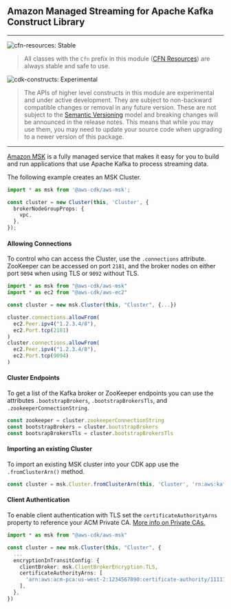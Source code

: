## Amazon Managed Streaming for Apache Kafka Construct Library

<!--BEGIN STABILITY BANNER-->
---

![cfn-resources: Stable](https://img.shields.io/badge/cfn--resources-stable-success.svg?style=for-the-badge)

> All classes with the `Cfn` prefix in this module ([CFN Resources](https://docs.aws.amazon.com/cdk/latest/guide/constructs.html#constructs_lib)) are always stable and safe to use.

![cdk-constructs: Experimental](https://img.shields.io/badge/cdk--constructs-experimental-important.svg?style=for-the-badge)

> The APIs of higher level constructs in this module are experimental and under active development. They are subject to non-backward compatible changes or removal in any future version. These are not subject to the [Semantic Versioning](https://semver.org/) model and breaking changes will be announced in the release notes. This means that while you may use them, you may need to update your source code when upgrading to a newer version of this package.

---
<!--END STABILITY BANNER-->

[Amazon MSK](https://aws.amazon.com/msk/) is a fully managed service that makes it easy for you to build and run applications that use Apache Kafka to process streaming data.

The following example creates an MSK Cluster.

```ts
import * as msk from '@aws-cdk/aws-msk';

const cluster = new Cluster(this, 'Cluster', {
  brokerNodeGroupProps: {
    vpc,
  },
});
```

#### Allowing Connections
To control who can access the Cluster, use the `.connections` attribute. ZooKeeper can be accessed on port `2181`, and the broker nodes on either port `9094` when using TLS or `9092` without TLS.

```typescript
import * as msk from "@aws-cdk/aws-msk"
import * as ec2 from "@aws-cdk/aws-ec2"

const cluster = new msk.Cluster(this, "Cluster", {...})

cluster.connections.allowFrom(
  ec2.Peer.ipv4("1.2.3.4/8"),
  ec2.Port.tcp(2181)
)
cluster.connections.allowFrom(
  ec2.Peer.ipv4("1.2.3.4/8"),
  ec2.Port.tcp(9094)
)
```

#### Cluster Endpoints
To get a list of the Kafka broker or ZooKeeper endpoints you can use the attributes `.bootstrapBrokers`, `.bootstrapBrokersTls`, and `.zookeeperConnectionString`.
```typescript
const zookeeper = cluster.zookeeperConnectionString
const bootstrapBrokers = cluster.bootstrapBrokers
const bootsrapBrokersTls = cluster.bootstrapBrokersTls
```

#### Importing an existing Cluster
To import an existing MSK cluster into your CDK app use the `.fromClusterArn()` method.
```typescript
const cluster = msk.Cluster.fromClusterArn(this, 'Cluster', 'rn:aws:kafka:us-west-2:1234567890:cluster/a-cluster/11111111-1111-1111-1111-111111111111-1')
```

#### Client Authentication
To enable client authentication with TLS set the `certificateAuthorityArns` property to reference your ACM Private CA. [More info on Private CAs.](https://docs.aws.amazon.com/msk/latest/developerguide/msk-authentication.html)
```typescript
import * as msk from "@aws-cdk/aws-msk"

const cluster = new msk.Cluster(this, "Cluster", {
  ...
  encryptionInTransitConfig: {
    clientBroker: msk.ClientBrokerEncryption.TLS,
    certificateAuthorityArns: [
      'arn:aws:acm-pca:us-west-2:1234567890:certificate-authority/11111111-1111-1111-1111-111111111111',
    ],
  },
})
```
